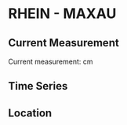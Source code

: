 # RHEIN - MAXAU

## Current Measurement

Current measurement: <Value topic="rivers/pegel-online/RHEIN/MAXAU/measurementValue"/> cm

## Time Series

<TimeSeries topic="rivers/pegel-online/RHEIN/MAXAU/measurementValue" period="week" />

## Location

<WorldMap>
  <Marker lat="49.0389774795334" lon="8.305563766511732" labelTopic="rivers/pegel-online/RHEIN/MAXAU/measurementValue" />
</WorldMap>
